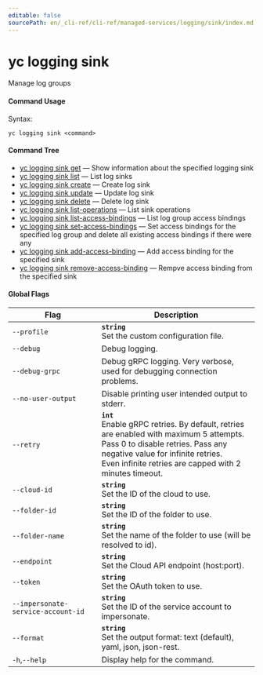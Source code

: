 ```yaml
---
editable: false
sourcePath: en/_cli-ref/cli-ref/managed-services/logging/sink/index.md
---
```


# yc logging sink

Manage log groups

#### Command Usage

Syntax: 

`yc logging sink <command>`

#### Command Tree

- [yc logging sink get](get.md) — Show information about the specified logging sink
- [yc logging sink list](list.md) — List log sinks
- [yc logging sink create](create.md) — Create log sink
- [yc logging sink update](update.md) — Update log sink
- [yc logging sink delete](delete.md) — Delete log sink
- [yc logging sink list-operations](list-operations.md) — List sink operations
- [yc logging sink list-access-bindings](list-access-bindings.md) — List log group access bindings
- [yc logging sink set-access-bindings](set-access-bindings.md) — Set access bindings for the specified log group and delete all existing access bindings if there were any
- [yc logging sink add-access-binding](add-access-binding.md) — Add access binding for the specified sink
- [yc logging sink remove-access-binding](remove-access-binding.md) — Rempve access binding from the specified sink

#### Global Flags

| Flag | Description |
|----|----|
|`--profile`|<b>`string`</b><br/>Set the custom configuration file.|
|`--debug`|Debug logging.|
|`--debug-grpc`|Debug gRPC logging. Very verbose, used for debugging connection problems.|
|`--no-user-output`|Disable printing user intended output to stderr.|
|`--retry`|<b>`int`</b><br/>Enable gRPC retries. By default, retries are enabled with maximum 5 attempts.<br/>Pass 0 to disable retries. Pass any negative value for infinite retries.<br/>Even infinite retries are capped with 2 minutes timeout.|
|`--cloud-id`|<b>`string`</b><br/>Set the ID of the cloud to use.|
|`--folder-id`|<b>`string`</b><br/>Set the ID of the folder to use.|
|`--folder-name`|<b>`string`</b><br/>Set the name of the folder to use (will be resolved to id).|
|`--endpoint`|<b>`string`</b><br/>Set the Cloud API endpoint (host:port).|
|`--token`|<b>`string`</b><br/>Set the OAuth token to use.|
|`--impersonate-service-account-id`|<b>`string`</b><br/>Set the ID of the service account to impersonate.|
|`--format`|<b>`string`</b><br/>Set the output format: text (default), yaml, json, json-rest.|
|`-h`,`--help`|Display help for the command.|
